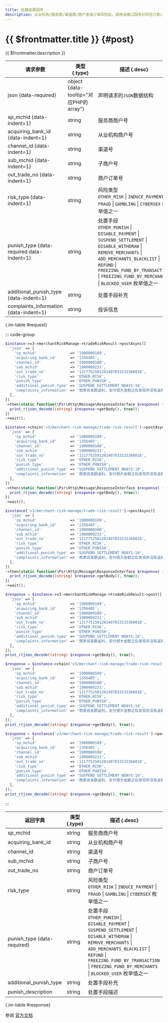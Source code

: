 ```yaml
---
title: 处置结果回传
description: 从业机构/服务商/渠道商/商户查询订单风险后，调用该接口回传对风险订单/风险商户的调查、处置信息。
---
```


# {{ $frontmatter.title }} {#post}

{{ $frontmatter.description }}

| 请求参数 | 类型 {.type} | 描述 {.desc}
| --- | --- | ---
| json {data-required} | object {data-tooltip="对应PHP的array"} | 声明请求的`JSON`数据结构
| sp_mchid {data-indent=1} | string | 服务商商户号
| acquiring_bank_id {data-indent=1} | string | 从业机构商户号
| channel_id {data-indent=1} | string | 渠道号
| sub_mchid {data-indent=1} | string | 子商户号
| out_trade_no {data-indent=1} | string | 商户订单号
| risk_type {data-indent=1} | string | 风险类型<br/>`OTHER_RISK` \| `INDUCE_PAYMENT` \| `FRAUD` \| `GAMBLING` \| `CYBERSEX` 枚举值之一
| punish_type {data-required data-indent=1} | string | 处置手段<br/>`OTHER_PUNISH` \| `DISABLE_PAYMENT` \| `SUSPEND_SETTLEMENT` \| `DISABLE_WITHDRAW` \| `REMOVE_MERCHANTS` \| `ADD_MERCHANTS_BLACKLIST` \| `REFUND` \| `FREEZING_FUND_BY_TRANSACTION` \| `FREEZING_FUND_BY_MERCHANTS` \| `BLOCKED_USER` 枚举值之一
| additional_punish_type {data-indent=1} | string | 处置手段补充
| complaints_information {data-indent=1} | string | 投诉信息

{.im-table #request}

::: code-group

```php [异步纯链式]
$instance->v3->merchantRiskManage->tradeRiskResult->postAsync([
  'json' => [
    'sp_mchid'               => '1900000109',
    'acquiring_bank_id'      => '1356485',
    'channel_id'             => '1900000108',
    'sub_mchid'              => '1900009231',
    'out_trade_no'           => '1217752501201407033233368018',
    'risk_type'              => 'OTHER_RISK',
    'punish_type'            => 'OTHER_PUNISH',
    'additional_punish_type' => 'SUSPEND_SETTLEMENT_NDAYS:10',
    'complaints_information' => '商家说高额返利，支付很大金额之后发现并没有返利，是骗子',
  ],
])
->then(static function(\Psr\Http\Message\ResponseInterface $response) {
  print_r(json_decode((string) $response->getBody(), true));
})
->wait();
```

```php [异步声明式]
$instance->chain('v3/merchant-risk-manage/trade-risk-result')->postAsync([
  'json' => [
    'sp_mchid'               => '1900000109',
    'acquiring_bank_id'      => '1356485',
    'channel_id'             => '1900000108',
    'sub_mchid'              => '1900009231',
    'out_trade_no'           => '1217752501201407033233368018',
    'risk_type'              => 'OTHER_RISK',
    'punish_type'            => 'OTHER_PUNISH',
    'additional_punish_type' => 'SUSPEND_SETTLEMENT_NDAYS:10',
    'complaints_information' => '商家说高额返利，支付很大金额之后发现并没有返利，是骗子',
  ],
])
->then(static function(\Psr\Http\Message\ResponseInterface $response) {
  print_r(json_decode((string) $response->getBody(), true));
})
->wait();
```

```php [异步属性式]
$instance['v3/merchant-risk-manage/trade-risk-result']->postAsync([
  'json' => [
    'sp_mchid'               => '1900000109',
    'acquiring_bank_id'      => '1356485',
    'channel_id'             => '1900000108',
    'sub_mchid'              => '1900009231',
    'out_trade_no'           => '1217752501201407033233368018',
    'risk_type'              => 'OTHER_RISK',
    'punish_type'            => 'OTHER_PUNISH',
    'additional_punish_type' => 'SUSPEND_SETTLEMENT_NDAYS:10',
    'complaints_information' => '商家说高额返利，支付很大金额之后发现并没有返利，是骗子',
  ],
])
->then(static function(\Psr\Http\Message\ResponseInterface $response) {
  print_r(json_decode((string) $response->getBody(), true));
})
->wait();
```

```php [同步纯链式]
$response = $instance->v3->merchantRiskManage->tradeRiskResult->post([
  'json' => [
    'sp_mchid'               => '1900000109',
    'acquiring_bank_id'      => '1356485',
    'channel_id'             => '1900000108',
    'sub_mchid'              => '1900009231',
    'out_trade_no'           => '1217752501201407033233368018',
    'risk_type'              => 'OTHER_RISK',
    'punish_type'            => 'OTHER_PUNISH',
    'additional_punish_type' => 'SUSPEND_SETTLEMENT_NDAYS:10',
    'complaints_information' => '商家说高额返利，支付很大金额之后发现并没有返利，是骗子',
  ],
]);
print_r(json_decode((string) $response->getBody(), true));
```

```php [同步声明式]
$response = $instance->chain('v3/merchant-risk-manage/trade-risk-result')->post([
  'json' => [
    'sp_mchid'               => '1900000109',
    'acquiring_bank_id'      => '1356485',
    'channel_id'             => '1900000108',
    'sub_mchid'              => '1900009231',
    'out_trade_no'           => '1217752501201407033233368018',
    'risk_type'              => 'OTHER_RISK',
    'punish_type'            => 'OTHER_PUNISH',
    'additional_punish_type' => 'SUSPEND_SETTLEMENT_NDAYS:10',
    'complaints_information' => '商家说高额返利，支付很大金额之后发现并没有返利，是骗子',
  ],
]);
print_r(json_decode((string) $response->getBody(), true));
```

```php [同步属性式]
$response = $instance['v3/merchant-risk-manage/trade-risk-result']->post([
  'json' => [
    'sp_mchid'               => '1900000109',
    'acquiring_bank_id'      => '1356485',
    'channel_id'             => '1900000108',
    'sub_mchid'              => '1900009231',
    'out_trade_no'           => '1217752501201407033233368018',
    'risk_type'              => 'OTHER_RISK',
    'punish_type'            => 'OTHER_PUNISH',
    'additional_punish_type' => 'SUSPEND_SETTLEMENT_NDAYS:10',
    'complaints_information' => '商家说高额返利，支付很大金额之后发现并没有返利，是骗子',
  ],
]);
print_r(json_decode((string) $response->getBody(), true));
```

:::

| 返回字典 | 类型 {.type} | 描述 {.desc}
| --- | --- | ---
| sp_mchid | string | 服务商商户号
| acquiring_bank_id | string | 从业机构商户号
| channel_id | string | 渠道号
| sub_mchid | string | 子商户号
| out_trade_no | string | 商户订单号
| risk_type | string | 风险类型<br/>`OTHER_RISK` \| `INDUCE_PAYMENT` \| `FRAUD` \| `GAMBLING` \| `CYBERSEX` 枚举值之一
| punish_type {data-required} | string | 处置手段<br/>`OTHER_PUNISH` \| `DISABLE_PAYMENT` \| `SUSPEND_SETTLEMENT` \| `DISABLE_WITHDRAW` \| `REMOVE_MERCHANTS` \| `ADD_MERCHANTS_BLACKLIST` \| `REFUND` \| `FREEZING_FUND_BY_TRANSACTION` \| `FREEZING_FUND_BY_MERCHANTS` \| `BLOCKED_USER` 枚举值之一
| additional_punish_type | string | 处置手段补充
| punish_description | string | 处置手段描述

{.im-table #response}

参阅 [官方文档](https://pay.weixin.qq.com/docs/partner/apis/risk-manage/trade-risk-result/create-trade-risk-result.html)
